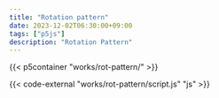 ```yaml
---
title: "Rotation pattern"
date: 2023-12-02T06:30:00+09:00
tags: ["p5js"]
description: "Rotation Pattern"
---
```


{{< p5container "works/rot-pattern/" >}}

{{< code-external "works/rot-pattern/script.js" "js" >}}
